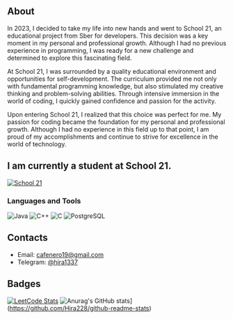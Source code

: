 ## About

In 2023, I decided to take my life into new hands and went to School 21, an educational project from Sber for developers. This decision was a key moment in my personal and professional growth. Although I had no previous experience in programming, I was ready for a new challenge and determined to explore this fascinating field.

At School 21, I was surrounded by a quality educational environment and opportunities for self-development. The curriculum provided me not only with fundamental programming knowledge, but also stimulated my creative thinking and problem-solving abilities. Through intensive immersion in the world of coding, I quickly gained confidence and passion for the activity.

Upon entering School 21, I realized that this choice was perfect for me. My passion for coding became the foundation for my personal and professional growth. Although I had no experience in this field up to that point, I am proud of my accomplishments and continue to strive for excellence in the world of technology.

## I am currently a student at School 21. 
[![School 21](https://pbs.twimg.com/profile_images/1067064526896545792/TIPYe1lI_400x400.jpg)](https://21-school.ru/)

### Languages and Tools 
![Java](https://ziadoua.github.io/m3-Markdown-Badges/badges/Java/java1.svg)
![C++](https://ziadoua.github.io/m3-Markdown-Badges/badges/C++/c++1.svg)
![C](https://ziadoua.github.io/m3-Markdown-Badges/badges/C/c1.svg)
![PostgreSQL](https://ziadoua.github.io/m3-Markdown-Badges/badges/PostgreSQL/postgresql1.svg) 

## Contacts

* Email: [cafenero19@gmail.com](mailto:cafenero19@gmail.com)
* Telegram: [@hira1337](https://t.me/hira1337)

## Badges
[![LeetCode Stats](https://leetcode.card.workers.dev/Hira228?theme=dark&font=source_code_pro&extension=null)](https://leetcode.com/Hira228/)
![Anurag's GitHub stats](https://github-readme-stats.vercel.app/api?username=Hira228)](https://github.com/Hira228/github-readme-stats)
<!-- ## How is it going? Very well... -->
